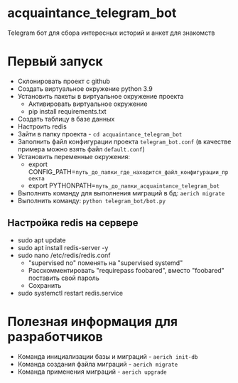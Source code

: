 # acquaintance_telegram_bot
Telegram бот для сбора интересных историй и анкет для знакомств


# Первый запуск
- Склонировать проект с github
- Создать виртуальное окружение python 3.9
- Установить пакеты в виртуальное окружение проекта
  - Активировать виртуальное окружение
  - pip install requirements.txt
- Создать таблицу в базе данных
- Настроить redis 
- Зайти в папку проекта - `cd acquaintance_telegram_bot`
- Заполнить файл конфигурации проекта `telegram_bot.conf` (в качестве примера
можно взять файл `default.conf`)
- Установить переменные окружения:
  - export CONFIG_PATH=`путь_до_папки_где_находится_файл_конфигурации_проекта`
  - export PYTHONPATH=`путь_до_папки_acquaintance_telegram_bot`
- Выполнить команду для выполнения миграций в бд: `aerich migrate`
- Выполнить команду: `python telegram_bot/bot.py`


## Настройка redis на сервере
- sudo apt update
- sudo apt install redis-server -y
- sudo nano /etc/redis/redis.conf
  - "supervised no" поменять на "supervised systemd"
  - Расскомментировать "requirepass foobared", вместо "foobared" поставить 
    свой пароль
  - Сохранить
- sudo systemctl restart redis.service


# Полезная информация для разработчиков
- Команда инициализации базы и миграций - `aerich init-db`
- Команда создания файла миграций - `aerich migrate`
- Команда применения миграций - `aerich upgrade`
